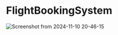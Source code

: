 # FlightBookingSystem
![Screenshot from 2024-11-10 20-46-15](https://github.com/user-attachments/assets/43b40abe-956e-4aad-b149-cbc7b421026b)
